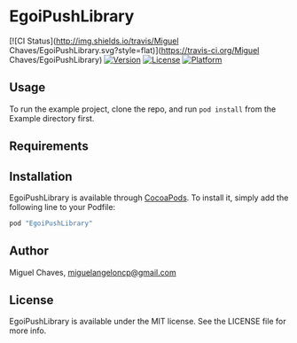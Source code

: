# EgoiPushLibrary

[![CI Status](http://img.shields.io/travis/Miguel Chaves/EgoiPushLibrary.svg?style=flat)](https://travis-ci.org/Miguel Chaves/EgoiPushLibrary)
[![Version](https://img.shields.io/cocoapods/v/EgoiPushLibrary.svg?style=flat)](http://cocoapods.org/pods/EgoiPushLibrary)
[![License](https://img.shields.io/cocoapods/l/EgoiPushLibrary.svg?style=flat)](http://cocoapods.org/pods/EgoiPushLibrary)
[![Platform](https://img.shields.io/cocoapods/p/EgoiPushLibrary.svg?style=flat)](http://cocoapods.org/pods/EgoiPushLibrary)

## Usage

To run the example project, clone the repo, and run `pod install` from the Example directory first.

## Requirements

## Installation

EgoiPushLibrary is available through [CocoaPods](http://cocoapods.org). To install
it, simply add the following line to your Podfile:

```ruby
pod "EgoiPushLibrary"
```

## Author

Miguel Chaves, miguelangeloncp@gmail.com

## License

EgoiPushLibrary is available under the MIT license. See the LICENSE file for more info.
